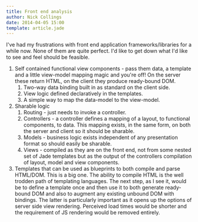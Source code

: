 ```yaml
---
title: Front end analysis
author: Nick Collings
date: 2014-04-05 15:00
template: article.jade
---
```


I've had my frustrations with front end application frameworks/libraries for a while now. None of them are quite perfect. I'd like to get down what I'd like to see and feel should be feasible.

1. Self contained functional view components - pass them data, a template and a little view-model mapping magic and you're off! On the server these return HTML, on the client they produce ready-bound DOM.
	1. Two-way data binding built in as standard on the client side.
	1. View logic defined declaratively in the templates.
	1. A simple way to map the data-model to the view-model.
1. Sharable logic
	1. Routing - just needs to invoke a controller.
	1. Controllers - a controller defines a mapping of a layout, to functional components, to data. This mapping exists, in the same form, on both the server and client so it should be sharable.
	1. Models - business logic exists independent of any presentation format so should easily be sharable.
	1. Views - compiled as they are on the front end, not from some nested set of Jade templates but as the output of the controllers compilation of layout, model and view components.
1. Templates that can be used as blueprints to both compile and parse HTML/DOM. This is a big one. The ability to compile HTML is the well trodden path of templating languages. The next step, as I see it, would be to define a template once and then use it to both generate ready-bound DOM and also to augment any existing unbound DOM with bindings. The latter is particularly important as it opens up the options of server side view rendering. Perceived load times would be shorter and the requirement of JS rendering would be removed entirely.